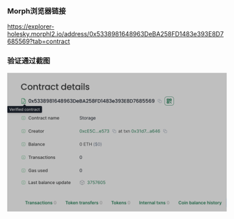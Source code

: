 ### Morph浏览器链接
https://explorer-holesky.morphl2.io/address/0x5338981648963DeBA258FD1483e393E8D7685569?tab=contract
### 验证通过截图
![截图](./images/image.png)